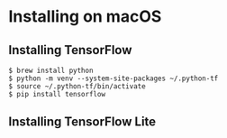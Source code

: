 # Installing on macOS

## Installing TensorFlow

	$ brew install python
	$ python -m venv --system-site-packages ~/.python-tf
	$ source ~/.python-tf/bin/activate
	$ pip install tensorflow


## Installing TensorFlow Lite

